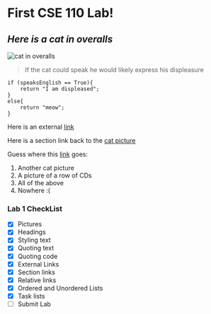 


# First CSE 110 Lab!

## _Here is a cat in overalls_
![cat in overalls](https://i.pinimg.com/originals/07/17/38/07173844ff7d628ed48a6c79430729bc.jpg)

> If the cat could speak he would likely express his displeasure

```
if (speaksEnglish == True){
    return "I am displeased";
}
else{
    return "meow";
}
```
Here is an external [link](https://xkcd.com/694)

Here is a section link back to the [cat picture](#here-is-a-cat-in-overalls)

Guess where this [link](catBetweenDisks.jpeg) goes:
1. Another cat picture
2. A picture of a row of CDs
3. All of the above
4. Nowhere :(


### Lab 1 CheckList
- [X] Pictures
- [X] Headings
- [X] Styling text
- [X] Quoting text
- [X] Quoting code
- [X] External Links
- [X] Section links
- [X] Relative links
- [X] Ordered and Unordered Lists
- [X] Task lists
- [ ] Submit Lab
